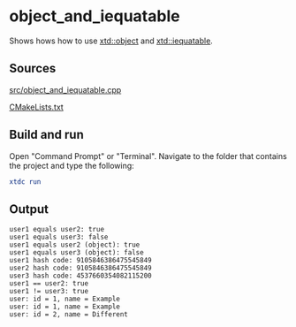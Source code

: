 # object_and_iequatable

Shows hows how to use [xtd::object](https://gammasoft71.github.io/xtd/reference_guides/latest/classxtd_1_1object.html) and [xtd::iequatable](https://gammasoft71.github.io/xtd/reference_guides/latest/classxtd_1_1iequatable.html).

## Sources

[src/object_and_iequatable.cpp](src/object_and_iequatable.cpp)

[CMakeLists.txt](CMakeLists.txt)

## Build and run

Open "Command Prompt" or "Terminal". Navigate to the folder that contains the project and type the following:

```cmake
xtdc run
```

## Output

```
user1 equals user2: true
user1 equals user3: false
user1 equals user2 (object): true
user1 equals user3 (object): false
user1 hash code: 9105846386475545849
user2 hash code: 9105846386475545849
user3 hash code: 4537660354082115200
user1 == user2: true
user1 != user3: true
user: id = 1, name = Example
user: id = 1, name = Example
user: id = 2, name = Different
```
